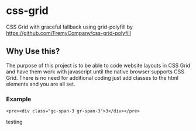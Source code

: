# css-grid
CSS Grid with graceful fallback using grid-polyfill by https://github.com/FremyCompany/css-grid-polyfill

## Why Use this?
The purpose of this project is to be able to code website layouts in CSS Grid and have them work with javascript until the native browser supports CSS Grid. There is no need for additional coding just add classes to the html elements and you are all set.
### Example
    <pre><div class="gc-span-3 gr-span-3">3</div></pre>

testing
